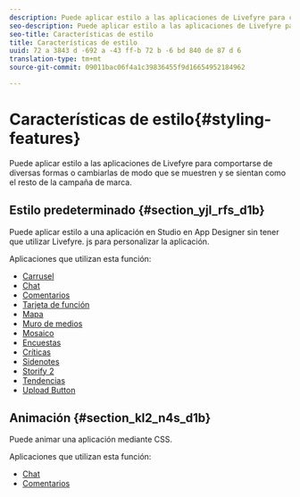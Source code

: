 ```yaml
---
description: Puede aplicar estilo a las aplicaciones de Livefyre para comportarse de diversas formas o cambiarlas de modo que se muestren y se sientan como el resto de la campaña de marca.
seo-description: Puede aplicar estilo a las aplicaciones de Livefyre para comportarse de diversas formas o cambiarlas de modo que se muestren y se sientan como el resto de la campaña de marca.
seo-title: Características de estilo
title: Características de estilo
uuid: 72 a 3843 d -692 a -43 ff-b 72 b -6 bd 840 de 87 d 6
translation-type: tm+mt
source-git-commit: 09011bac06f4a1c39836455f9d16654952184962

---
```



# Características de estilo{#styling-features}

Puede aplicar estilo a las aplicaciones de Livefyre para comportarse de diversas formas o cambiarlas de modo que se muestren y se sientan como el resto de la campaña de marca.

## Estilo predeterminado {#section_yjl_rfs_d1b}

Puede aplicar estilo a una aplicación en Studio en App Designer sin tener que utilizar Livefyre. js para personalizar la aplicación.

Aplicaciones que utilizan esta función:

* [Carrusel](/help/using/c-about-apps/c-carousel-app/c-carousel-app.md#c_carousel_app)
* [Chat](/help/using/c-about-apps/c-chat-app/c-chat-app.md#c_chat_app)
* [Comentarios](/help/using/c-about-apps/c-comments/c-comments.md)
* [Tarjeta de función](/help/using/c-about-apps/c-feature-card-app/c-feature-card-app.md#c_feature_card_app)
* [Mapa](/help/using/c-about-apps/c-map-app/c-map-app.md#c_map_app)
* [Muro de medios](/help/using/c-about-apps/c-media-wall-app/c-media-wall-app.md#c_media_wall_app)
* [Mosaico](/help/using/c-about-apps/c-mosaic-app/c-mosaic-app.md#c_mosaic_app)
* [Encuestas](/help/using/c-about-apps/c-polls-app/c-polls-app.md#c_polls_app)
* [Críticas](/help/using/c-about-apps/c-reviews-app/c-reviews-app.md#c_reviews_app)
* [Sidenotes](/help/using/c-about-apps/c-sidenotes-app/c-sidenotes-app.md#c_sidenotes_app)
* [Storify 2](/help/using/c-about-apps/c-storify2/c-storify2.md#c_storify2)
* [Tendencias](/help/using/c-about-apps/c-trending-app/c-trending-app.md#c_trending_app)
* [Upload Button](/help/using/c-about-apps/c-upload-button-app/c-upload-button-app.md#c_upload_button_app)

## Animación {#section_kl2_n4s_d1b}

Puede animar una aplicación mediante CSS.

Aplicaciones que utilizan esta función:

* [Chat](/help/using/c-about-apps/c-chat-app/c-chat-app.md#c_chat_app)
* [Comentarios](/help/using/c-about-apps/c-comments/c-comments.md)

